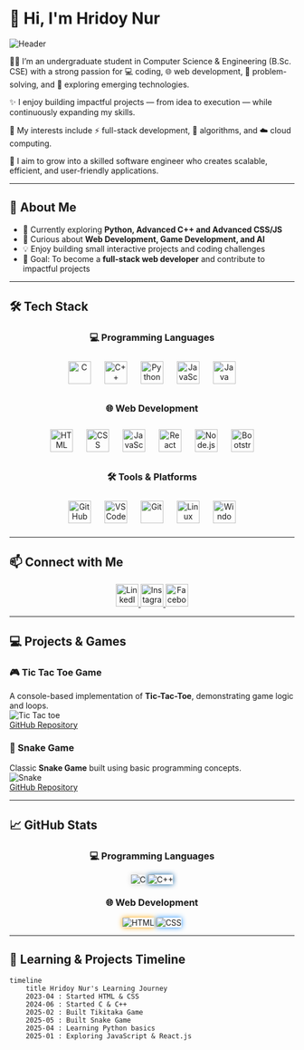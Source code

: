 # 👋 Hi, I'm Hridoy Nur

![Header](https://capsule-render.vercel.app/api?type=waving&color=gradient&height=140&section=header&text=Welcome%20to%20My%20GitHub!&fontSize=60)

👨‍💻 I’m an undergraduate student in Computer Science & Engineering (B.Sc. CSE) with a strong passion for 💻 coding, 🌐 web development, 🧩 problem-solving, and 🚀 exploring emerging technologies.

✨ I enjoy building impactful projects — from idea to execution — while continuously expanding my skills.

📌 My interests include ⚡ full-stack development, 🔢 algorithms, and ☁️ cloud computing.

🎯 I aim to grow into a skilled software engineer who creates scalable, efficient, and user-friendly applications. 

---

## 🧭 About Me

- 🔭 Currently exploring **Python, Advanced C++ and Advanced CSS/JS**  
- 🌱 Curious about **Web Development, Game Development, and AI**  
- 💡 Enjoy building small interactive projects and coding challenges  
- 🎯 Goal: To become a **full-stack web developer** and contribute to impactful projects  

---

## 🛠️ Tech Stack

<h3 align="center">💻 Programming Languages</h3>
<p align="center">
  <img src="https://skillicons.dev/icons?i=c" alt="C" width="40" style="margin:10px; transition: transform 0.2s;" onmouseover="this.style.transform='scale(1.2)'" onmouseout="this.style.transform='scale(1)'" />
  <img src="https://skillicons.dev/icons?i=cpp" alt="C++" width="40" style="margin:10px; transition: transform 0.2s;" onmouseover="this.style.transform='scale(1.2)'" onmouseout="this.style.transform='scale(1)'" />
  <img src="https://skillicons.dev/icons?i=python" alt="Python" width="40" style="margin:10px; transition: transform 0.2s;" onmouseover="this.style.transform='scale(1.2)'" onmouseout="this.style.transform='scale(1)'" />
  <img src="https://skillicons.dev/icons?i=javascript" alt="JavaScript" width="40" style="margin:10px; transition: transform 0.2s;" onmouseover="this.style.transform='scale(1.2)'" onmouseout="this.style.transform='scale(1)'" />
  <img src="https://skillicons.dev/icons?i=java" alt="Java" width="40" style="margin:10px; transition: transform 0.2s;" onmouseover="this.style.transform='scale(1.2)'" onmouseout="this.style.transform='scale(1)'" />
</p>

<h3 align="center">🌐 Web Development</h3>
<p align="center">
  <img src="https://skillicons.dev/icons?i=html" alt="HTML" width="40" style="margin:10px; transition: transform 0.2s;" onmouseover="this.style.transform='scale(1.2)'" onmouseout="this.style.transform='scale(1)'" />
  <img src="https://skillicons.dev/icons?i=css" alt="CSS" width="40" style="margin:10px; transition: transform 0.2s;" onmouseover="this.style.transform='scale(1.2)'" onmouseout="this.style.transform='scale(1)'" />
  <img src="https://skillicons.dev/icons?i=javascript" alt="JavaScript" width="40" style="margin:10px; transition: transform 0.2s;" onmouseover="this.style.transform='scale(1.2)'" onmouseout="this.style.transform='scale(1)'" />
  <img src="https://skillicons.dev/icons?i=react" alt="React" width="40" style="margin:10px; transition: transform 0.2s;" onmouseover="this.style.transform='scale(1.2)'" onmouseout="this.style.transform='scale(1)'" />
  <img src="https://skillicons.dev/icons?i=nodejs" alt="Node.js" width="40" style="margin:10px; transition: transform 0.2s;" onmouseover="this.style.transform='scale(1.2)'" onmouseout="this.style.transform='scale(1)'" />
  <img src="https://skillicons.dev/icons?i=bootstrap" alt="Bootstrap" width="40" style="margin:10px; transition: transform 0.2s;" onmouseover="this.style.transform='scale(1.2)'" onmouseout="this.style.transform='scale(1)'" />
</p>

<h3 align="center">🛠 Tools & Platforms</h3>
<p align="center">
  <img src="https://skillicons.dev/icons?i=github" alt="GitHub" width="40" style="margin:10px; transition: transform 0.2s;" onmouseover="this.style.transform='scale(1.2)'" onmouseout="this.style.transform='scale(1)'" />
  <img src="https://skillicons.dev/icons?i=vscode" alt="VS Code" width="40" style="margin:10px; transition: transform 0.2s;" onmouseover="this.style.transform='scale(1.2)'" onmouseout="this.style.transform='scale(1)'" />
  <img src="https://skillicons.dev/icons?i=git" alt="Git" width="40" style="margin:10px; transition: transform 0.2s;" onmouseover="this.style.transform='scale(1.2)'" onmouseout="this.style.transform='scale(1)'" />
  <img src="https://skillicons.dev/icons?i=linux" alt="Linux" width="40" style="margin:10px; transition: transform 0.2s;" onmouseover="this.style.transform='scale(1.2)'" onmouseout="this.style.transform='scale(1)'" />
  <img src="https://skillicons.dev/icons?i=windows" alt="Windows" width="40" style="margin:10px; transition: transform 0.2s;" onmouseover="this.style.transform='scale(1.2)'" onmouseout="this.style.transform='scale(1)'" />
</p>



---
## 📫 Connect with Me

<p align="center">
  <a href="https://www.linkedin.com/in/hridoynur/" target="_blank">
    <img src="https://skillicons.dev/icons?i=linkedin" alt="LinkedIn" width="40" />
  </a>
  <a href="https://www.instagram.com/itz_hridoy._/" target="_blank">
    <img src="https://skillicons.dev/icons?i=instagram" alt="Instagram" width="40" />
  </a>
  <a href="https://www.facebook.com/md.hridoy.nur.2025" target="_blank">
    <img src="https://cdn.jsdelivr.net/gh/devicons/devicon/icons/facebook/facebook-original.svg" alt="Facebook" width="40" />
  </a>
</p>

---
## 💻 Projects & Games

### 🎮 Tic Tac Toe Game
A console-based implementation of **Tic-Tac-Toe**, demonstrating game logic and loops.  
![Tic Tac toe](https://media.giphy.com/media/3oEjI6SIIHBdRxXI40/giphy.gif)  
[GitHub Repository](https://github.com/Md-HridoyNur/Tic-Tac-Toe)

### 🐍 Snake Game
Classic **Snake Game** built using basic programming concepts.  
![Snake](https://media.giphy.com/media/3ohc1xU6y9p37X0tqI/giphy.gif)  
[GitHub Repository](https://github.com/your-username/snake-game)

---

## 📈 GitHub Stats

<h3 align="center">💻 Programming Languages</h3>
<p align="center">
  <img src="https://img.shields.io/badge/C-75%25-lightgrey?style=for-the-badge&logo=c" alt="C" style="box-shadow: 0 0 10px #D3D3D3;" />
  <img src="https://img.shields.io/badge/C++-70%25-blue?style=for-the-badge&logo=c%2B%2B" alt="C++" style="box-shadow: 0 0 10px #00599C;" />
</p>

<h3 align="center">🌐 Web Development</h3>
<p align="center">
  <img src="https://img.shields.io/badge/HTML-90%25-orange?style=for-the-badge&logo=html5" alt="HTML" style="box-shadow: 0 0 10px #FFA500;" />
  <img src="https://img.shields.io/badge/CSS-85%25-blue?style=for-the-badge&logo=css3" alt="CSS" style="box-shadow: 0 0 10px #1E90FF;" />
</p>

---

## 📅 Learning & Projects Timeline

```mermaid
timeline
    title Hridoy Nur's Learning Journey
    2023-04 : Started HTML & CSS
    2024-06 : Started C & C++
    2025-02 : Built Tikitaka Game
    2025-05 : Built Snake Game
    2025-04 : Learning Python basics
    2025-01 : Exploring JavaScript & React.js
